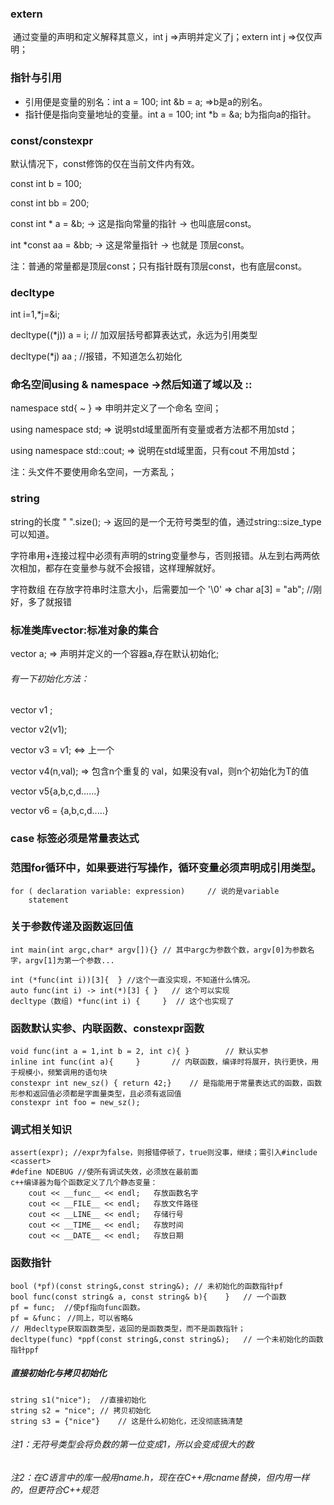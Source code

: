 ### extern

​	通过变量的声明和定义解释其意义，int j =>声明并定义了j；extern int j =>仅仅声明；

### 指针与引用

- 引用便是变量的别名：int a = 100; int &b = a; =>b是a的别名。
- 指针便是指向变量地址的变量。int a = 100; int *b = &a; b为指向a的指针。


### const/constexpr

默认情况下，const修饰的仅在当前文件内有效。

const int b = 100;

const int bb = 200;

const int * a = &b;  -> 这是指向常量的指针 -> 也叫底层const。

int *const  aa = &bb; -> 这是常量指针 -> 也就是 顶层const。

注：普通的常量都是顶层const；只有指针既有顶层const，也有底层const。

### decltype

int i=1,*j=&i;

decltype((*j)) a = i;	// 加双层括号都算表达式，永远为引用类型

decltype(*j) aa ;	//报错，不知道怎么初始化

### 命名空间using & namespace ->然后知道了域以及 ::

namespace std{ ~ }  => 申明并定义了一个命名 空间；

using namespace std; => 说明std域里面所有变量或者方法都不用加std；

using namespace std::cout; => 说明在std域里面，只有cout 不用加std；

注：头文件不要使用命名空间，一方紊乱；

### string

string的长度 " ".size(); -> 返回的是一个无符号类型的值，通过string::size_type可以知道。

字符串用+连接过程中必须有声明的string变量参与，否则报错。从左到右两两依次相加，都存在变量参与就不会报错，这样理解就好。

字符数组 在存放字符串时注意大小，后需要加一个 '\0'  => char a[3] = "ab";  //刚好，多了就报错

### 标准类库vector:标准对象的集合

vector<int> a; => 声明并定义的一个容器a,存在默认初始化;

###### 有一下初始化方法：

vector<T> v1 ;

vector<T> v2(v1);

vector<T> v3 = v1;	<=> 上一个

vector<T> v4(n,val);  => 包含n个重复的 val，如果没有val，则n个初始化为T的值

vector<T> v5{a,b,c,d......}

vector<T> v6 = {a,b,c,d.....}

### case 标签必须是常量表达式



### 范围for循环中，如果要进行写操作，循环变量必须声明成引用类型。

```
for ( declaration variable: expression)		// 说的是variable
	statement
```

### 关于参数传递及函数返回值

```
int main(int argc,char* argv[]){} // 其中argc为参数个数，argv[0]为参数名字，argv[1]为第一个参数...
```

```
int (*func(int i))[3]{	} //这个一直没实现，不知道什么情况。
auto func(int i) -> int(*)[3] { }	// 这个可以实现
decltype（数组) *func(int i) {		}  // 这个也实现了
```

### 函数默认实参、内联函数、constexpr函数

```
void func(int a = 1,int b = 2, int c){ }		// 默认实参
inline int func(int a){		} 		// 内联函数，编译时将展开，执行更快，用于规模小，频繁调用的语句块
constexpr int new_sz() { return 42;}	// 是指能用于常量表达式的函数，函数形参和返回值必须都是字面量类型，且必须有返回值
constexpr int foo = new_sz();
```

### 调式相关知识

```
assert(expr); //expr为false，则报错停顿了，true则没事，继续；需引入#include <cassert>
#define NDEBUG //使所有调试失效，必须放在最前面
c++编译器为每个函数定义了几个静态变量：
	cout << __func__ << endl;	存放函数名字
    cout << __FILE__ << endl;	存放文件路径
    cout << __LINE__ << endl;	存储行号
    cout << __TIME__ << endl;	存放时间
    cout << __DATE__ << endl;	存放日期
```

### 函数指针

```
bool (*pf)(const string&,const string&); // 未初始化的函数指针pf
bool func(const string& a, const string& b){	}	// 一个函数
pf = func;	//使pf指向func函数。
pf = &func； //同上，可以省略&
// 用decltype获取函数类型，返回的是函数类型，而不是函数指针；
decltype(func) *ppf(const string&,const string&);	// 一个未初始化的函数指针ppf
```

##### 直接初始化与拷贝初始化

```
string s1("nice");	//直接初始化
string s2 = "nice";	// 拷贝初始化
string s3 = {"nice"}	// 这是什么初始化，还没彻底搞清楚
```





###### 注1：无符号类型会将负数的第一位变成1，所以会变成很大的数

###### 注2：在C语言中的库一般用name.h，现在在C++用cname替换，但内用一样的，但更符合C++规范

